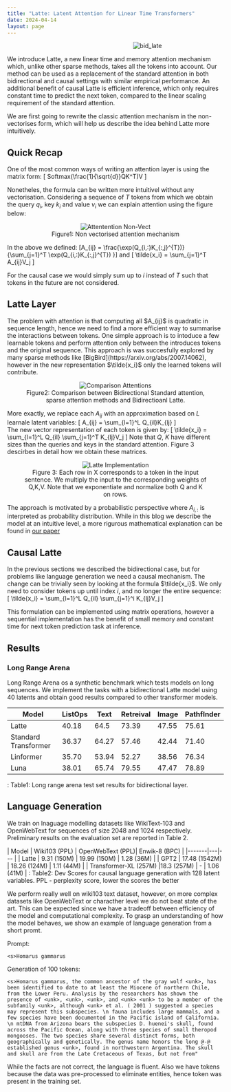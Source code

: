 ```yaml
---
title: "Latte: Latent Attention for Linear Time Transformers"
date: 2024-04-14
layout: page
---
```


<figure style="text-align: center;">
  <img
     src="{{'/assets/img/bid_latte.png' | relative_url }}"
     alt="bid_late"
     class="img-responsive"
     style="float: center;margin-left: 35%;"
    >
  <!--figcaption>MDN Logo</figcaption-->
</figure>

We introduce Latte, a new linear time and memory attention mechanism which, unlike other sparse methods, takes all the tokens into account. Our method can be used as a replacement of the standard attention in both bidirectional and causal settings with similar empirical performance. An additional benefit of causal Latte is efficient inference, which only requires constant time to predict the next token, compared to the linear scaling requirement of the standard attention.

 We are first going to rewrite the classic attention mechanism in the non-vectorises form, which will help us describe the idea behind Latte more intuitively.

 <h2>Quick Recap</h2>

 One of the most common ways of writing an attention layer is using the matrix form:
 \[
 Softmax(\frac{1}{\sqrt{d}}QK^T)V
 \]

 Nonetheles, the formula can be written more intuitivel without any vectorisation. Considering a sequence of $T$ tokens from which we obtain the query $q_i$, key $k_i$ and value $v_i$ we can explain attention using the figure below:


<figure style="text-align: center;">
  <img
     src="{{'/assets/img/att.png' | relative_url }}"
     alt="Attentention Non-Vect"
     class="img-responsive"
     style="float: center;"
    >
    <br>
  <figcaption>Figure1: Non vectorised attention mechanism</figcaption>
</figure>

In the above we defined:
\[A_{ij} = \frac{\exp(Q_{i,:}K_{:,j}^{T})}{\sum_{j=1}^T \exp(Q_{i,:}K_{:,j}^{T}) }\]
and
\[
\tilde{x_i} = \sum_{j=1}^T A_{ij}V_j
\]

For the causal case we would simply sum up to $i$ instead of $T$ such that tokens in the future are not considered. 

<h2> Latte Layer </h2>
The problem with attention is that computing all $A_{ij}$ is quadratic in sequence length, hence we need to find a more efficient way to summarise the interactions between tokens. One simple approach is to intoduce a few learnable tokens and perform attention only between the introduces tokens and the original sequence. This approach is was succesfully explored by many sparse methods like [BigBird](https://arxiv.org/abs/2007.14062), however in the new representation $\tilde{x_i}$ only the learned tokens will contribute.
<figure style="text-align: center;">
  <img
     src="{{'/assets/img/comp_att.png' | relative_url }}"
     alt="Comparison Attentions"
     class="img-responsive"
     style="float: center;"
    >
  <figcaption>Figure2: Comparison between Bidirectional Standard attention, sparse attention methods and Bidirectioanl Latte.</figcaption>
</figure>

More exactly, we replace each $A_{ij}$ with an approximation based on $L$ learnale latent variables:
\[
A_{ij} = \sum_{l=1}^L Q_{il}K_{lj}
\]  
The new vector representation of each token is given by:
\[
\tilde{x_i} = \sum_{l=1}^L Q_{il} \sum_{j=1}^T K_{lj}V_j
\]
Note that $Q$, $K$ have different sizes than the queries and keys in the standard attention. Figure 3 descirbes in detail how we obtain these matrices.

<figure style="text-align: center;">
  <img
     src="{{'/assets/img/fig2.png' | relative_url }}"
     alt="Latte Implementation"
     class="img-responsive"
     style="float: center;"
    >
    <br>
  <figcaption>Figure 3: Each row in X corresponds to a token in the input sentence. We multiply the input to the corresponding weights of Q,K,V. Note that we exponentiate and normalize both Q and K on rows.</figcaption>
</figure>

The approach is motivated by a probabilistic perspective where $A_{i,:}$ is interpreted as probability distribution. While in this blog we describe the model at an intuitive level, a more rigurous mathematical explanation can be found in <a href="https://arxiv.org/abs/2402.17512" target="_blank">our paper</a>

## Causal Latte
In the previous sections we described the bidirectional case, but for problems like language generation we need a causal mechanism. The change can be trivially seen by looking at the formula $\tilde{x_i}$. We only need to consider tokens up until index $i$, and no longer the entire sequence:
\[
\tilde{x_i} = \sum_{l=1}^L Q_{il} \sum_{j=1}^i K_{lj}V_j
\]

This formulation can be implemented using matrix operations, however a sequential implementation has the benefit of small memory and constant time for next token prediction task at inference.

## Results
### Long Range Arena
Long Range Arena os a synthetic benchmark which tests models on long sequences. We implement the tasks with a bidirectional Latte model using 40 latents and obtain good results compared to other transformer models.

| Model | ListOps | Text | Retreival | Image | PathfInder|
|----------------| ---|---|---|--- | --- |
| Latte | 40.18 | 64.5 | 73.39 | 47.55 | 75.61 |
Standard Transformer | 36.37 | 64.27 | 57.46 | 42.44 | 71.40 |
Linformer | 35.70 | 53.94 | 52.27 | 38.56 | 76.34 |
| Luna | 38.01 | 65.74 | 79.55 | 47.47 | 78.89 |
: Table1: Long range arena test set results for bidirectional layer. 

## Language Generation
We train on lnaguage modelling datasets like WikiText-103 and OpenWebText for sequences of size 2048 and 1024 respectively. Preliminary results on the evaluation set are reported in Table 2.

| Model | Wiki103 (PPL) | OpenWebText (PPL)| Enwik-8 (BPC) |
|-------|---|--- |
| Latte | 9.31 (150M) | 19.99 (150M) | 1.28 (36M) |
| GPT2  | 17.48 (1542M) | 18.26 (124M) | 1.11 (44M) |
| Transformer-XL (257M)  |18.3 (257M) | - | 1.06 (41M) |
: Table2: Dev Scores for causal language generation with 128 latent variables. PPL - perplexity score, lower the scores the better

We perform really well on wiki103 text dataset, however, on more complex datasets like OpenWebText or characther level we do not beat state of the art. This can be expected since we have a tradeoff between efficiency of the model and computational complexity. To grasp an understanding of how the model behaves, we show an example of language generation from a short promt.

Prompt:
```
<s>Homarus gammarus
```
Generation of 100 tokens:
```
<s>Homarus gammarus, the common ancestor of the gray wolf <unk>, has been identified to date to at least the Miocene of northern Chile, from the Lower Peru. Analysis by the researchers has shown the presence of <unk>, <unk>, <unk>, and <unk> <unk> to be a member of the subfamily <unk>, although <unk> et al. ( 2001 ) suggested a species may represent this subspecies. \n fauna includes large mammals, and a few species have been documented in the Pacific island of California. \n mtDNA from Arizona bears the subspecies D. huenei's skull, found across the Pacific Ocean, along with three species of small theropod mongooses. The two species share several distinct forms, both geographically and genetically. The genus name honors the long @-@ established genus <unk>, found in northwestern Argentina. The skull and skull are from the Late Cretaceous of Texas, but not from"
```

While the facts are not correct, the language is fluent. Also we have <unk> tokens because the data was pre-processed to eliminate entities, hence <unk> token was present in the training set. 
